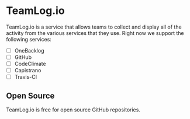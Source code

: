 # TeamLog.io

TeamLog.io is a service that allows teams to collect and display all of the activity from the various services that they use. Right now we support the following services:

- [ ] OneBacklog
- [ ] GitHub
- [ ] CodeClimate
- [ ] Capistrano
- [ ] Travis-CI

## Open Source

TeamLog.io is free for open source GitHub repositories.
